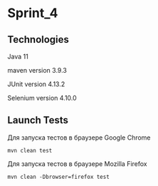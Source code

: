 # Sprint_4

## Technologies

Java 11

maven version 3.9.3

JUnit version 4.13.2

Selenium version 4.10.0

## Launch Tests

Для запуска тестов в браузере Google Chrome

```
mvn clean test  
```

Для запуска тестов в браузере Mozilla Firefox

```
mvn clean -Dbrowser=firefox test
```
